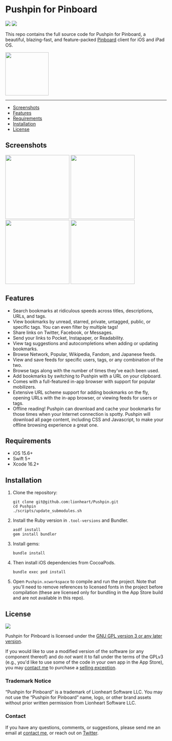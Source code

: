 # Pushpin for Pinboard

<img src="https://img.shields.io/badge/license-GPLv3-blue"/> <img src="https://img.shields.io/github/v/tag/lionheart/pushpin"/>

This repo contains the full source code for Pushpin for Pinboard, a beautiful, blazing-fast, and feature-packed [Pinboard](https://pinboard.in) client for iOS and iPad OS.

<a href="https://apps.apple.com/us/app/pushpin-for-pinboard/id548052590"><img width="135px" src="https://2017.lionheartsw.com/static/images/appstore.png" /></a>

---

- [Screenshots](#screenshots)
- [Features](#features)
- [Requirements](#requirements)
- [Installation](#installation)
- [License](#license)

## Screenshots

<img width="200px" src="https://2017.lionheartsw.com/static/images/pushpin-1.png" /> <img width="200px" src="https://2017.lionheartsw.com/static/images/pushpin-2.png" /> <img width="200px" src="https://2017.lionheartsw.com/static/images/pushpin-3.png" /> <img width="200px" src="https://2017.lionheartsw.com/static/images/pushpin-4.png" />

## Features

* Search bookmarks at ridiculous speeds across titles, descriptions, URLs, and tags.
* View bookmarks by unread, starred, private, untagged, public, or specific tags. You can even filter by multiple tags!
* Share links on Twitter, Facebook, or Messages.
* Send your links to Pocket, Instapaper, or Readability.
* View tag suggestions and autocompletions when adding or updating bookmarks.
* Browse Network, Popular, Wikipedia, Fandom, and Japanese feeds.
* View and save feeds for specific users, tags, or any combination of the two.
* Browse tags along with the number of times they've each been used.
* Add bookmarks by switching to Pushpin with a URL on your clipboard.
* Comes with a full-featured in-app browser with support for popular mobilizers.
* Extensive URL scheme support for adding bookmarks on the fly, opening URLs with the in-app browser, or viewing feeds for users or tags.
* Offline reading! Pushpin can download and cache your bookmarks for those times when your Internet connection is spotty. Pushpin will download all page content, including CSS and Javascript, to make your offline browsing experience a great one.

## Requirements

- iOS 15.6+
- Swift 5+
- Xcode 16.2+

## Installation

1. Clone the repository:

       git clone git@github.com:lionheart/Pushpin.git
       cd Pushpin
       ./scripts/update_submodules.sh

2. Install the Ruby version in `.tool-versions` and Bundler.

       asdf install
       gem install bundler

3. Install gems:

       bundle install

4. Then install iOS dependencies from CocoaPods.

       bundle exec pod install

5. Open `Pushpin.xcworkspace` to compile and run the project. Note that you'll need to remove references to licensed fonts in the project before compilation (these are licensed only for bundling in the App Store build and are not available in this repo).

## License

<img src="https://www.gnu.org/graphics/gplv3-127x51.png" />

Pushpin for Pinboard is licensed under the [GNU GPL version 3 or any later version](https://www.gnu.org/licenses/gpl-3.0.html).

If you would like to use a modified version of the software (or any component thereof) and do _not_ want it to fall under the terms of the GPLv3 (e.g., you'd like to use some of the code in your own app in the App Store), you may [contact me](mailto:dan@lionheartsw.com) to purchase a [selling exception](https://www.gnu.org/philosophy/selling-exceptions).

### Trademark Notice
“Pushpin for Pinboard” is a trademark of Lionheart Software LLC. You may not use the “Pushpin for Pinboard” name, logo, or other brand assets without prior written permission from Lionheart Software LLC.

### Contact

If you have any questions, comments, or suggestions, please send me an email at [contact me](mailto:dan@lionheartsw.com), or reach out on [Twitter](https://twitter.com/dwlz).
